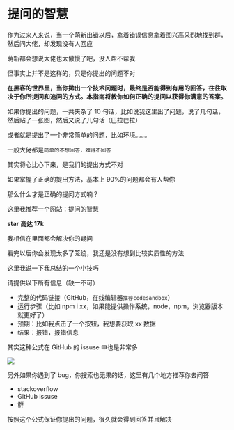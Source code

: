 # 提问的智慧

作为过来人来说，当一个萌新出错以后，拿着错误信息拿着图兴高采烈地找到群，然后问大佬，却发现没有人回应

萌新都会想说大佬也太傲慢了吧，没人帮不帮我

但事实上并不是这样的，只是你提出的问题不对

**在黑客的世界里，当你拋出一个技术问题时，最终是否能得到有用的回答，往往取决于你所提问和追问的方式。本指南将教你如何正确的提问以获得你满意的答案。**

如果你提出的问题，一共夹杂了 10 句话，比如说我这里出了问题，说了几句话，然后贴了一张图，然后又说了几句话（巴拉巴拉）

或者就是提出了一个非常简单的问题，比如环境。。。。

一般大佬都是`简单的不想回答，难得不回答`

其实将心比心下来，是我们的提出方式不对

如果掌握了正确的提出方法，基本上 90%的问题都会有人帮你

那么什么才是正确的提问方式喃？

这里我推荐一个网站：[提问的智慧](https://github.com/ryanhanwu/How-To-Ask-Questions-The-Smart-Way)

**star 高达 17k**

我相信在里面都会解决你的疑问

看完以后你会发现太多了笼统，我还是没有想到比较实质性的方法

这里我说一下我总结的一个小技巧

请提供以下所有信息（缺一不可）

- 完整的代码链接（GitHub，在线编辑器`推荐codesandbox`）
- 运行步骤（比如 npm i xx，如果能提供操作系统，node，npm，浏览器版本就更好了）
- 预期：比如我点击了一个按钮，我想要获取 xx 数据
- 结果：报错，报错信息

其实这种公式在 GitHub 的 issuse 中也是非常多

![](https://gitee.com/itsandy/picgo-img/raw/master/其它/提问公式.png)

另外如果你遇到了 bug，你搜索也无果的话，这里有几个地方推荐你去问答

- stackoverflow
- GitHub issuse
- 群

按照这个公式保证你提出的问题，很久就会得到回答并且解决


